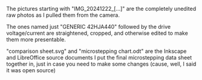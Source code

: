 The pictures starting with "IMG_20241222_[...]" are the completely unedited raw photos as I pulled them from the camera.

The ones named just "GENERIC 42HJA440" followed by the drive voltage/current are straightened, cropped, and otherwise edited to make them more presentable.

"comparison sheet.svg" and "microstepping chart.odt" are the Inkscape and LibreOffice source documents I put the final microstepping data sheet together in, just in case you need to make some changes (cause, well, I said it was open source)
